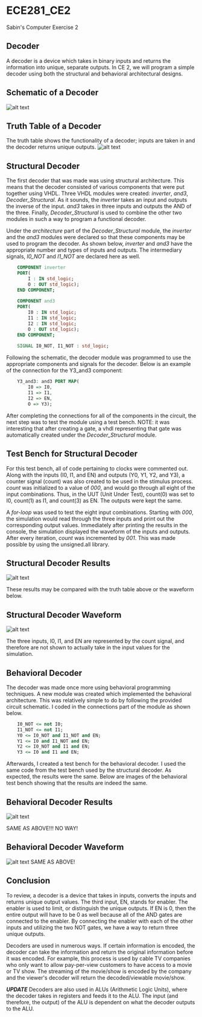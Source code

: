 ECE281_CE2
==========

Sabin's Computer Exercise 2

## Decoder
A decoder is a device which takes in binary inputs and returns the information into unique, separate outputs.  In CE 2, we will program a simple decoder using both the structural and behavioral architectural designs.

## Schematic of a Decoder
![alt text](https://raw2.github.com/sabinpark/ECE281_CE2/master/Decoder%20Schematic.png "Decoder Schematic")

## Truth Table of a Decoder
The truth table shows the functionality of a decoder; inputs are taken in and the decoder returns unique outputs.
![alt text](https://raw2.github.com/sabinpark/ECE281_CE2/master/Decoder%20Truth%20Table.PNG "Decoder Truth Table")

## Structural Decoder
The first decoder that was made was using structural architecture.  This means that the decoder consisted of various components that were put together using VHDL.  Three VHDL modules were created: *inverter*, *and3*, *Decoder_Structural*.  As it sounds, the *inverter* takes an input and outputs the inverse of the input.  *and3* takes in three inputs and outputs the AND of the three.  Finally, *Decoder_Structural* is used to combine the other two modules in such a way to program a functional decoder.

Under the *architecture* part of the *Decoder_Structural* module, the *inverter* and the *and3* modules were declared so that these components may be used to program the decoder.  As shown below, *inverter* and *and3* have the appropriate number and types of inputs and outputs.  The intermediary signals, *I0_NOT* and *I1_NOT* are declared here as well.

```vhdl
	COMPONENT inverter
	PORT(
		I : IN std_logic;
		O : OUT std_logic);
	END COMPONENT;
	
	COMPONENT and3
	PORT(
		I0 : IN std_logic;
		I1 : IN std_logic;
		I2 : IN std_logic;
		O : OUT std_logic);
	END COMPONENT;
	
	SIGNAL I0_NOT, I1_NOT : std_logic;
```

Following the schematic, the decoder module was programmed to use the appropriate components and signals for the decoder.  Below is an example of the connection for the Y3_and3 component:

```vhdl
	Y3_and3: and3 PORT MAP(
		I0 => I0,
		I1 => I1,
		I2 => EN,
		O => Y3);
```

After completing the connections for all of the components in the circuit, the next step was to test the module using a test bench.  NOTE: it was interesting that after creating a gate, a vhdl representing that gate was automatically created under the *Decoder_Structural* module.

## Test Bench for Structural Decoder
For this test bench, all of code pertaining to clocks were commented out.  Along with the inputs (I0, I1, and EN) and outputs (Y0, Y1, Y2, and Y3), a counter signal (count) was also created to be used in the stimulus process.  *count* was initialized to a value of *000*, and would go through all eight of the input combinations.  Thus, in the UUT (Unit Under Test), count(0) was set to I0, count(1) as I1, and count(3) as EN.  The outputs were kept the same.

A *for-loop* was used to test the eight input combinations.  Starting with *000*, the simulation would read through the three inputs and print out the corresponding output values.  Immediately after printing the results in the console, the simulation displayed the waveform of the inputs and outputs.  After every iteration, *count* was incremented by *001*.  This was made possible by using the unsigned.all library.  

## Structural Decoder Results
![alt text](https://raw2.github.com/sabinpark/ECE281_CE2/master/Decoder_Structural%20Simulation%20Results.PNG "Structural Decoder Results")

These results may be compared with the truth table above or the waveform below.

## Structural Decoder Waveform
![alt text](https://raw2.github.com/sabinpark/ECE281_CE2/master/Decoder_Structural%20Simulation%20Waveform.PNG "Structural Decoder Waveform")

The three inputs, I0, I1, and EN are represented by the count signal, and therefore are not shown to actually take in the input values for the simulation.

## Behavioral Decoder
The decoder was made once more using behavioral programming techniques.  A new module was created which implemented the behavioral architecture.  This was relatively simple to do by following the provided circuit schematic.  I coded in the connections part of the module as shown below.

```vhdl
	I0_NOT <= not I0;
	I1_NOT <= not I1;
	Y0 <= I0_NOT and I1_NOT and EN;
	Y1 <= I0 and I1_NOT and EN;
	Y2 <= I0_NOT and I1 and EN;
	Y3 <= I0 and I1 and EN;
```

Afterwards, I created a test bench for the behavioral decoder.  I used the same code from the test bench used by the structural decoder.  As expected, the results were the same.  Below are images of the behavioral test bench showing that the results are indeed the same.

## Behavioral Decoder Results
![alt text](https://raw2.github.com/sabinpark/ECE281_CE2/master/Decoder_Behavioral%20Simulation%20Results.PNG "Behavioral Decoder Results")

SAME AS ABOVE!!! NO WAY!

## Behavioral Decoder Waveform
![alt text](https://raw2.github.com/sabinpark/ECE281_CE2/master/Decoder_Behavioral%20Simulation%20Waveform.PNG "Behavioral Decoder Waveform")
SAME AS ABOVE!

## Conclusion
To review, a decoder is a device that takes in inputs, converts the inputs and returns unique output values.  The third input, EN, stands for enabler.  The enabler is used to limit, or distinguish the unique outputs.  If EN is 0, then the entire output will have to be 0 as well because all of the AND gates are connected to the enabler.  By connecting the enabler with each of the other inputs and utilizing the two NOT gates, we have a way to return three unique outputs.

Decoders are used in numerous ways.  If certain information is encoded, the decoder can take the information and return the original information before it was encoded.  For example, this process is used by cable TV companies who only want to allow pay-per-view customers to have access to a movie or TV show.  The streaming of the movie/show is encoded by the company and the viewer's decoder will return the decoded/viewable movie/show.  

***UPDATE***
Decoders are also used in ALUs (Arithmetic Logic Units), where the decoder takes in registers and feeds it to the ALU.  The input (and therefore, the output) of the ALU is dependent on what the decoder outputs to the ALU.
